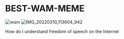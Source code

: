 # BEST-WAM-MEME
![wam](https://user-images.githubusercontent.com/101068964/158032248-85374e00-c0ef-45a7-b11f-c5990367c8ab.jpg)
![IMG_20220310_113604_942](https://user-images.githubusercontent.com/101068964/158032255-6d8ce744-0c7e-407e-baf7-a45ef2e1da38.jpg)

How do I understand freedom of speech on the Internet
